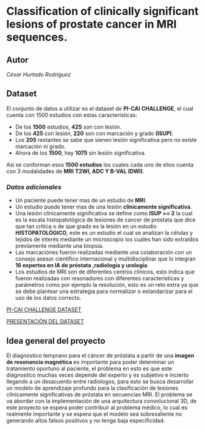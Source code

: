 # Classification of clinically significant lesions of prostate cancer in MRI sequences.

## Autor 
_César Hurtado Rodríguez_

## Dataset
El conjunto de datos a utilizar es el dataset de **PI-CAI CHALLENGE**, el cual cuenta con 1500 estudios con estas características:
+ De los **1500** estudios, **425** son con lesión.
+ De los **425** con lesión, **220** son con marcación y grado **(ISUP)**.
+ Los **205** restantes se sabe que sienen lesión significativa pero no existe marcación ni grado.
+ Ahora de los **1500**, hay **1075** sin lesión significativa.

Así se conforman esos **1500 estudios** los cuales cada uno de ellos cuenta con 3 modalidades de **MRI** **T2WI, ADC Y B-VAL (DWI)**.

### *Datos adicionales*
+ Un paciente puede tener mas de un estudio de **MRI**.
+ Un estudio puede tener mas de una lesión **clinicamente significativa**.
+ Una lesión clínicamente significativa se define como **ISUP >= 2** la cual es la escala histopatológica de lesiones de cancer de próstata que dice que tan crítica o de que grado es la lesión en un estudio **HISTOPATOLÓGICO**, este es un estudio el cual se analizan la células y tejidos de interés mediante un microscopio los cuales han sido extraídos previamente mediante una biopsia.
+ Las marcaciónes fueron realizadas mediante una colaboración con un consejo asesor científico internacional y multidisciplinar  que lo integran **16 expertos en IA de próstata ,radiología y urología**.
+ Los estudios de MRI son de diferentes centros clínicos, esto indica que fueron realizadas con resonadores con diferentes características y parámetros como por ejemplo la resolución, esto es un reto extra ya que se debe plantear una estrategia para normalizar o estandarizar para el uso de los datos correcto.

[PI-CAI CHALLENGE DATASET](https://pi-cai.grand-challenge.org/)

[PRESENTACIÓN DEL DATASET](https://drive.google.com/file/d/1yTtr9oF6XUb-j1e6tNoB6vj1JnVcB0PL/view?usp=sharing)

## Idea general del proyecto
El diagnóstico temprano para el cáncer de próstata a partir de una **imagen de resonancia magnética** es importante para poder determinar un tratamiento oportuno al paciente, el problema en esto es que este diágnostico muchas veces depende del experto y es subjetivo e incierto llegando a un desacuerdo entre radiologos, para esto se busca desarrollar un modelo de aprendizaje profundo para la clasificación de lesiones clínicamente significativas de próstata en secuencias MRI.
El problema se va abordar con la implementación de una arquitectura convolucional 3D, de este proyecto se espera poder contribuir al problema médico, lo cual es realmente importante y se espera que el modelo sea sobresaliente no generando altos falsos positivos y no tenga baja especificidad.
